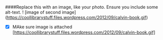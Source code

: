 ####Replace this with an image, like your photo. Ensure you include some alt-text.
! [image of second image] (https://coollibrarystuff.files.wordpress.com/2012/09/calvin-book.gif)
- [x] MAke sure image is attached [https://coollibrarystuff.files.wordpress.com/2012/09/calvin-book.gif]
